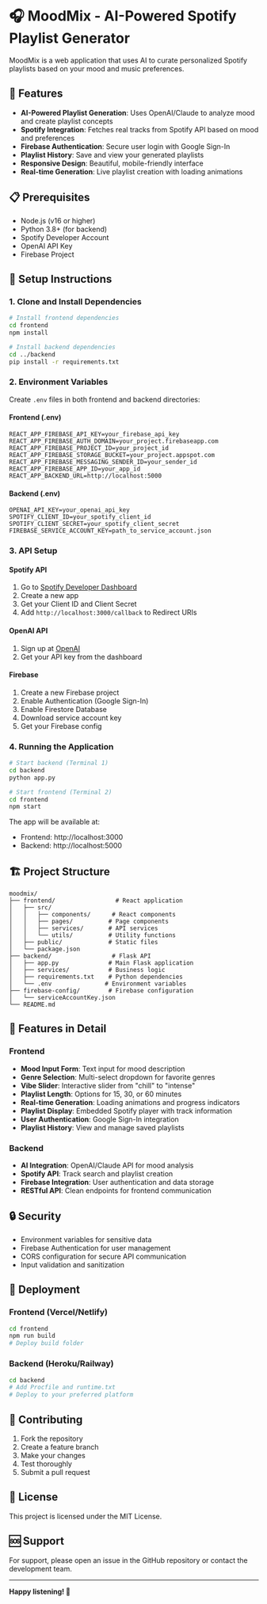 # 🎧 MoodMix - AI-Powered Spotify Playlist Generator

MoodMix is a web application that uses AI to curate personalized Spotify playlists based on your mood and music preferences.

## 🚀 Features

- **AI-Powered Playlist Generation**: Uses OpenAI/Claude to analyze mood and create playlist concepts
- **Spotify Integration**: Fetches real tracks from Spotify API based on mood and preferences
- **Firebase Authentication**: Secure user login with Google Sign-In
- **Playlist History**: Save and view your generated playlists
- **Responsive Design**: Beautiful, mobile-friendly interface
- **Real-time Generation**: Live playlist creation with loading animations

## 📋 Prerequisites

- Node.js (v16 or higher)
- Python 3.8+ (for backend)
- Spotify Developer Account
- OpenAI API Key
- Firebase Project

## 🔧 Setup Instructions

### 1. Clone and Install Dependencies

```bash
# Install frontend dependencies
cd frontend
npm install

# Install backend dependencies
cd ../backend
pip install -r requirements.txt
```

### 2. Environment Variables

Create `.env` files in both frontend and backend directories:

#### Frontend (.env)
```env
REACT_APP_FIREBASE_API_KEY=your_firebase_api_key
REACT_APP_FIREBASE_AUTH_DOMAIN=your_project.firebaseapp.com
REACT_APP_FIREBASE_PROJECT_ID=your_project_id
REACT_APP_FIREBASE_STORAGE_BUCKET=your_project.appspot.com
REACT_APP_FIREBASE_MESSAGING_SENDER_ID=your_sender_id
REACT_APP_FIREBASE_APP_ID=your_app_id
REACT_APP_BACKEND_URL=http://localhost:5000
```

#### Backend (.env)
```env
OPENAI_API_KEY=your_openai_api_key
SPOTIFY_CLIENT_ID=your_spotify_client_id
SPOTIFY_CLIENT_SECRET=your_spotify_client_secret
FIREBASE_SERVICE_ACCOUNT_KEY=path_to_service_account.json
```

### 3. API Setup

#### Spotify API
1. Go to [Spotify Developer Dashboard](https://developer.spotify.com/dashboard)
2. Create a new app
3. Get your Client ID and Client Secret
4. Add `http://localhost:3000/callback` to Redirect URIs

#### OpenAI API
1. Sign up at [OpenAI](https://openai.com)
2. Get your API key from the dashboard

#### Firebase
1. Create a new Firebase project
2. Enable Authentication (Google Sign-In)
3. Enable Firestore Database
4. Download service account key
5. Get your Firebase config

### 4. Running the Application

```bash
# Start backend (Terminal 1)
cd backend
python app.py

# Start frontend (Terminal 2)
cd frontend
npm start
```

The app will be available at:
- Frontend: http://localhost:3000
- Backend: http://localhost:5000

## 🏗️ Project Structure

```
moodmix/
├── frontend/                 # React application
│   ├── src/
│   │   ├── components/      # React components
│   │   ├── pages/          # Page components
│   │   ├── services/       # API services
│   │   └── utils/          # Utility functions
│   ├── public/             # Static files
│   └── package.json
├── backend/                 # Flask API
│   ├── app.py              # Main Flask application
│   ├── services/           # Business logic
│   ├── requirements.txt    # Python dependencies
│   └── .env               # Environment variables
├── firebase-config/        # Firebase configuration
│   └── serviceAccountKey.json
└── README.md
```

## 🎨 Features in Detail

### Frontend
- **Mood Input Form**: Text input for mood description
- **Genre Selection**: Multi-select dropdown for favorite genres
- **Vibe Slider**: Interactive slider from "chill" to "intense"
- **Playlist Length**: Options for 15, 30, or 60 minutes
- **Real-time Generation**: Loading animations and progress indicators
- **Playlist Display**: Embedded Spotify player with track information
- **User Authentication**: Google Sign-In integration
- **Playlist History**: View and manage saved playlists

### Backend
- **AI Integration**: OpenAI/Claude API for mood analysis
- **Spotify API**: Track search and playlist creation
- **Firebase Integration**: User authentication and data storage
- **RESTful API**: Clean endpoints for frontend communication

## 🔒 Security

- Environment variables for sensitive data
- Firebase Authentication for user management
- CORS configuration for secure API communication
- Input validation and sanitization

## 🚀 Deployment

### Frontend (Vercel/Netlify)
```bash
cd frontend
npm run build
# Deploy build folder
```

### Backend (Heroku/Railway)
```bash
cd backend
# Add Procfile and runtime.txt
# Deploy to your preferred platform
```

## 🤝 Contributing

1. Fork the repository
2. Create a feature branch
3. Make your changes
4. Test thoroughly
5. Submit a pull request

## 📄 License

This project is licensed under the MIT License.

## 🆘 Support

For support, please open an issue in the GitHub repository or contact the development team.

---

**Happy listening! 🎵** 